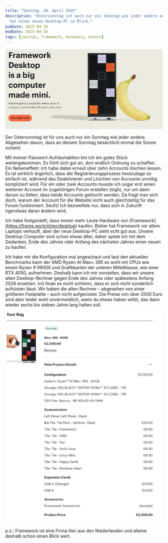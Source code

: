```yaml
---
title: "Sonntag, 20. April 2025"
description: "Ostersonntag ist auch nur ein Sonntag wie jeder andere auch. Außer man
  hat einen neuen Desktop-PC im Blick."
pubDate: 2025-04-20
modDate: 2025-04-20
tags: [journal, framework, hardware, ostern]
---
```


![Screenshot of Framework hardware](./2025-04-20-framework-screenshot.jpg)

Der Ostersonntag ist für uns auch nur ein Sonntag wie jeder andere.
Abgesehen davon, dass an diesem Sonntag tatsächlich einmal die Sonne scheint.

Mit meiner Passwort-Aufräumaktion bin ich ein gutes Stück weitergekommen.
Es fühlt sich gut an, dort endlich Ordnung zu schaffen.
Ein Nebeneffekt: Ich habe dabei erneut über zehn Accounts löschen lassen.
Es ist wirklich ärgerlich, dass der Registrierungsprozess heutzutage so einfach ist,
während das Deaktivieren und Löschen von Accounts unnötig kompliziert wird.
Für ein oder zwei Accounts musste ich sogar erst einen weiteren Account im zugehörigen Forum erstellen (sigh),
nur um dann darum zu bitten, dass beide Accounts gelöscht werden.
Da fragt man sich doch, warum der Account für die Website nicht auch gleichzeitig für das Forum funktioniert. Seufz!
Ich bezweifele nur, dass sich in Zukunft irgendwas daran ändern wird.

Ich habe festgestellt,
dass immer mehr Leute Hardware von [Framework] (<https://frame.work/nl/en/desktop>) kaufen.
Bisher hat Framework vor allem Laptops verkauft,
aber der neue Desktop-PC sieht echt gut aus.
Unsere Desktop-Computer sind schon etwas älter,
daher spiele ich mit dem Gedanken,
Ende des Jahres oder Anfang des nächsten Jahres einen neuen zu kaufen.

Ich habe mir die Konfiguration mal angeschaut und laut den aktuellen Benchmarks kann der AMD Ryzen AI Max+ 395 es wohl mit CPUs wie einem Ryzen 9 9900X und Grafikkarten der unteren Mittelklasse, wie einer RTX 4050, aufnehmen.
Deshalb kann ich mir vorstellen, dass wir unsere alten Desktop-Rechner gegen Ende des Jahres oder spätestens Anfang 2026 ersetzen.  Ich finde es nicht schlimm, dass er sich nicht sonderlich aufrüsten lässt. Wir haben die alten Rechner – abgesehen von einer größeren Festplatte – auch nicht aufgerüstet.
Die Preise von über 2000 Euro sind aber leider wohl unvermeidlich, wenn du etwas haben willst, das dann wieder sechs bis sieben Jahre lang halten soll.

![Framework Desktop Configuration](./2025-04-20-frame-work-desktop-configuration.jpg)

p.s.: Framework ist eine Firma hier aus den Niederlanden
und alleine deshalb schon einen Blick wert.
